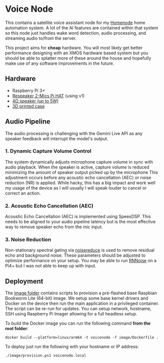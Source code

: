 # Voice Node
This contains a satellite voice assistant node for my [Homenode](https://prasha.au/projects/homenode) home automation system. A lot of the AI features are contained within that system so this node just handles wake word detection, audio processing, and streaming audio to/from the server.

This project aims for **cheap** hardware. You will most likely get better performance designing with an XMOS hardware based system but you should be able to splatter more of these around the house and hopefully make use of any software improvements in the future.

## Hardware
- Raspberry Pi 3+
- [Respeaker 2-Mics Pi HAT](https://www.aliexpress.com/item/32902300949.html) (using v1)
- [4Ω speaker (up to 5W)](https://www.aliexpress.com/item/1005005699690954.html)
- [3D printed case](./voicenode.3mf)


## Audio Pipeline
The audio processing is challenging with the Gemini Live API as any speaker feedback will interrupt the model's output.

### 1. Dynamic Capture Volume Control
The system dynamically adjusts microphone capture volume in sync with audio playback. When the speaker is active, capture volume is reduced minimizing the amount of speaker output picked up by the microphone This adjustment occurs before any acoustic echo cancellation (AEC) or noise reduction (NR) is applied. While hacky, this has a big impact and work well my usage of the device as I will usually I will speak louder to cancel or correct an action.

### 2. Acoustic Echo Cancellation (AEC)
Acoustic Echo Cancellation (AEC) is implemented using SpeexDSP. This needs to be aligned to your audio pipeline latency but is the most effective way to remove speaker echo from the mic input.

### 3. Noise Reduction
Non-stationary spectral gating via [noisereduce](https://github.com/timsainb/noisereduce) is used to remove residual echo and background noise. These parameters should be adjusted to optimize performance on your setup. You may be able to run [RNNoise](https://github.com/pengzhendong/pyrnnoise) on a Pi4+ but I was not able to keep up with input.


## Deployment
The [image folder](./image) contains scripts to provision a pre-flashed base Raspbian Bookworm Lite (64-bit) image. We setup some base kernel drivers and Docker on the device then run the main application in a privileged container. The script can be re-run for updates. You can setup network, hostname, SSH using Raspberry Pi Imager allowing for a full headless setup.

To build the Docker image you can run the following command **from the root folder**:
```shell
docker build --platform=linux/arm64 -t voicenode -f image/Dockerfile .
```

To deploy just run the following with your hostname or IP address:
```shell
./image/provision.ps1 voicenode.local
```
